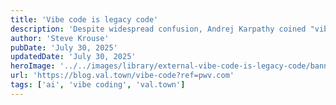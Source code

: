 ```yaml
---
title: 'Vibe code is legacy code'
description: 'Despite widespread confusion, Andrej Karpathy coined "vibe coding" as a kind of AI-assisted coding where you "forget that the code even exists."'
author: 'Steve Krouse'
pubDate: 'July 30, 2025'
updatedDate: 'July 30, 2025'
heroImage: '../../images/library/external-vibe-code-is-legacy-code/banner_16_9-1.png'
url: 'https://blog.val.town/vibe-code?ref=pwv.com'
tags: ['ai', 'vibe coding', 'val.town']
---
```

